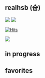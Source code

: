 ## realhsb (숩)

<a href="https://www.instagram.com/shui_bin/"><img src="https://img.shields.io/badge/Instagram-E4405F?style=flat-square&logo=Blogger&logoColor=white"/></a> <a href="https://velog.io/@realhsb"><img src="https://img.shields.io/badge/Velog-3DDC84?style=flat-square&logo=Blogger&logoColor=white"/></a>

[![Hits](https://hits.seeyoufarm.com/api/count/incr/badge.svg?url=https%3A%2F%2Fgithub.com%2Frealhsb&count_bg=%23181717&title_bg=%23181717&icon=github.svg&icon_color=%23FFFFFF&title=realhsb&edge_flat=true)](https://hits.seeyoufarm.com)


<img src="https://img.shields.io/badge/Swift-F05138?style=flat-square&logo=swift&logoColor=white"/> 


## in progress


## favorites

